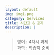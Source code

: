 ```yaml
---
layout: default
img: img1.png
category: Services
title: 시간표 & 공지
description: |
---
```

  
  > 영어 : 4차시 과제      
  > 과학 : 학습지 준비